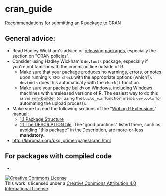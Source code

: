 # cran_guide
Recommendations for submitting an R package to CRAN

## General advice:

* Read Hadley Wickham's advice on [releasing packages](http://r-pkgs.had.co.nz/release.html), especially the section on "CRAN policies".
* Consider using Hadley Wickham's `devtools` package, especially if you're not familiar with the command line outside of R.
  * Make sure that your package produces no warnings, errors, or notes upon running `R CMD check` with the appropriate options (which?).  `devtools` does this automatically with the `check()` function.
  * Make sure your package builds on Windows, including Windows machines with unreleased versions of R. The easiest way to do this is via [win-builder](http://win-builder.r-project.org/) (or using the `build_win` function inside `devtools` for automating the upload process).
* Make sure to read the following sections of the "[Writing R Extensions](http://cran.r-project.org/doc/manuals/r-release/R-exts.html)" manual:
  * [1.1 Package Structure](http://cran.r-project.org/doc/manuals/r-release/R-exts.html#DOCF2)
  * [1.1 The DESCRIPTION file](http://cran.r-project.org/doc/manuals/r-release/R-exts.html#The-DESCRIPTION-file). The "good practices" listed there, such as avoiding "this package" in the Description, are more-or-less **mandatory**.
* http://kbroman.org/pkg_primer/pages/cran.html

## For packages with compiled code

* 

<a rel="license" href="http://creativecommons.org/licenses/by/4.0/"><img alt="Creative Commons License" style="border-width:0" src="https://i.creativecommons.org/l/by/4.0/88x31.png" /></a><br />This work is licensed under a <a rel="license" href="http://creativecommons.org/licenses/by/4.0/">Creative Commons Attribution 4.0 International License</a>.

